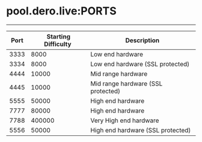 # pool.dero.live:PORTS
---
| Port |  Starting Difficulty |  Description                       | 
|------|----------------------|------------------------------------| 
| 3333 | 8000                 | Low end hardware                   | 
| 3334 | 8000                 | Low end hardware (SSL protected)   | 
| 4444 | 10000                | Mid range hardware                 | 
| 4445 | 10000                | Mid range hardware (SSL protected) | 
| 5555 | 50000                | High end hardware                  | 
| 7777 | 80000                | High end hardware                  | 
| 7788 | 400000               | Very High end hardware             | 
| 5556 | 50000                | High end hardware (SSL protected)  | 

